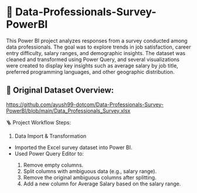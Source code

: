 # 📌 Data-Professionals-Survey-PowerBI

This Power BI project analyzes responses from a survey conducted among data professionals. The goal was to explore trends in job satisfaction, career entry difficulty, salary ranges, and demographic insights.
The dataset was cleaned and transformed using Power Query, and several visualizations were created to display key insights such as average salary by job title, preferred programming languages, and other geographic distribution.

## 📁 Original Dataset Overview:
https://github.com/ayush99-dotcom/Data-Professionals-Survey-PowerBI/blob/main/Data_Professionals_Survey.xlsx

🪜 Project Workflow Steps:
1. Data Import & Transformation
<ul>
<li>Imported the Excel survey dataset into Power BI.</li>
<li>Used Power Query Editor to:</li><ol>
<li>Remove empty columns.</li>
<li>Split columns with ambiguous data (e.g., salary range).</li>
<li>Remove the original ambiguous columns after splitting.</li>
<li>Add a new column for Average Salary based on the salary range.</li></ol>
</ul>



